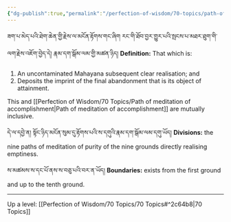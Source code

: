 ```yaml
---
{"dg-publish":true,"permalink":"/perfection-of-wisdom/70-topics/path-of-meditation-of-purity/"}
---
```


ཟག་པ་མེད་པའི་ཐེག་ཆེན་གྱི་རྗེས་ལ་མངོན་རྟོགས་གང་ཞིག རང་གི་ཐོབ་བྱར་གྱུར་པའི་སྤངས་པ་མཐར་ཐུག་གི་ལག་རྗེས་འཇོག་བྱེད་དེ། 
རྣམ་དག་སྒོམ་ལམ་གྱི་མཚན་ཉིད། 
**Definition:** That which is:
1. An uncontaminated Mahayana subsequent clear realisation; and
2. Deposits the imprint of the final abandonment that is its object of attainment.

This and [[Perfection of Wisdom/70 Topics/Path of meditation of accomplishment\|Path of meditation of accomplishment]] are mutually inclusive.

དེ་ལ་དབྱེ་ན། སྟོང་ཉིད་མངོན་སུམ་དུ་རྟོགས་པའི་ས་དགུའི་རྣམ་དག་སྒོམ་ལམ་དགུ་ཡོད།
**Divisions:** the nine paths of meditation of purity of the nine grounds directly realising emptiness.

ས་མཚམས་ས་དང་པོ་ནས་ས་བཅུ་པའི་བར་ན་ཡོད།
**Boundaries:** exists from the first ground and up to the tenth ground.

---
Up a level: [[Perfection of Wisdom/70 Topics/70 Topics#^2c64b8\|70 Topics]]